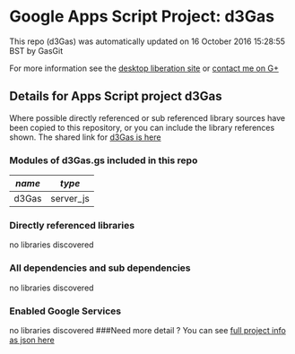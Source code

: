 # Google Apps Script Project: d3Gas
This repo (d3Gas) was automatically updated on 16 October 2016 15:28:55 BST by GasGit

For more information see the [desktop liberation site](http://ramblings.mcpher.com/Home/excelquirks/drivesdk/gettinggithubready "desktop liberation") or [contact me on G+](https://plus.google.com/+BruceMcpherson "Bruce McPherson - GDE")
## Details for Apps Script project d3Gas
Where possible directly referenced or sub referenced library sources have been copied to this repository, or you can include the library references shown. 
The shared link for [d3Gas is here](https://script.google.com/d/1vZzEtFKAG_PHn44HgEdSBave5NQ-SprisJ0Ngid0ovahwEOMkBO1s6DX/edit?usp=sharing "open in the GAS IDE")

### Modules of d3Gas.gs included in this repo
*name*|*type*
--- | --- 
d3Gas| server_js
### Directly referenced libraries
no libraries discovered
### All dependencies and sub dependencies
no libraries discovered
### Enabled Google Services
no libraries discovered
###Need more detail ?
You can see [full project info as json here](info.json)
